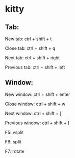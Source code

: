 # kitty

## Tab:

New tab: ctrl + shift + t

Close tab: ctrl + shift + q

Next tab: ctrl + shift + right

Previous tab: ctrl + shift + left

## Window:

New window: ctrl + shift + enter

Close window: ctrl + shift + w

Next window: ctrl + shift + ]

Previous window: ctrl + shift + [

F5: vsplit

F6: split

F7: rotate
